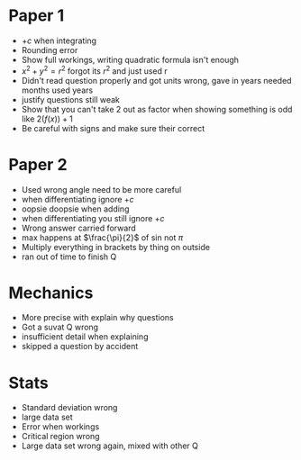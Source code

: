 # Paper 1
- $+c$ when integrating
- Rounding error
- Show full workings, writing quadratic formula isn't enough
- $x^{2}+ y^{2}= r^{2}$ forgot its $r^{2}$ and just used r
- Didn't read question properly and got units wrong, gave in years needed months used years
- justify questions still weak
- Show that you can't take 2 out as factor when showing something is odd like $2(f(x)) + 1$
- Be careful with signs and make sure their correct
# Paper 2
- Used wrong angle need to be more careful
- when differentiating ignore $+c$
- oopsie doopsie when adding
- when differentiating you still ignore $+c$
- Wrong answer carried forward
- max happens at $\frac{\pi}{2}$ of sin not $\pi$
- Multiply everything in brackets by thing on outside
- ran out of time to finish Q
# Mechanics
- More precise with explain why questions
- Got a suvat Q wrong
- insufficient detail when explaining
- skipped a question by accident
# Stats
- Standard deviation wrong
- large data set
- Error when workings
- Critical region wrong
- Large data set wrong again, mixed with other Q